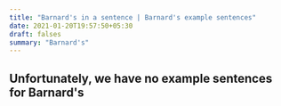 ```yaml
---
title: "Barnard's in a sentence | Barnard's example sentences"
date: 2021-01-20T19:57:50+05:30
draft: falses
summary: "Barnard's"
---
```

## Unfortunately, we have no example sentences for Barnard's                 
